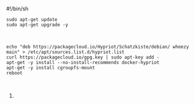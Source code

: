 \#!/bin/sh

~~~~~~~~~~~~~~~~~~~~~~~~~~~~~~~~~~~~~~~~~~~~~~~~~~~~~~~~~~~~~~~~~~~~~~~~~~~~~~~~
sudo apt-get update
sudo apt-get upgrade -y
~~~~~~~~~~~~~~~~~~~~~~~~~~~~~~~~~~~~~~~~~~~~~~~~~~~~~~~~~~~~~~~~~~~~~~~~~~~~~~~~

 

~~~~~~~~~~~~~~~~~~~~~~~~~~~~~~~~~~~~~~~~~~~~~~~~~~~~~~~~~~~~~~~~~~~~~~~~~~~~~~~~
echo "deb https://packagecloud.io/Hypriot/Schatzkiste/debian/ wheezy main" > /etc/apt/sources.list.d/hypriot.list 
curl https://packagecloud.io/gpg.key | sudo apt-key add - 
apt-get -y install --no-install-recommends docker-hypriot 
apt-get -y install cgroupfs-mount 
reboot
~~~~~~~~~~~~~~~~~~~~~~~~~~~~~~~~~~~~~~~~~~~~~~~~~~~~~~~~~~~~~~~~~~~~~~~~~~~~~~~~

 

1.   
